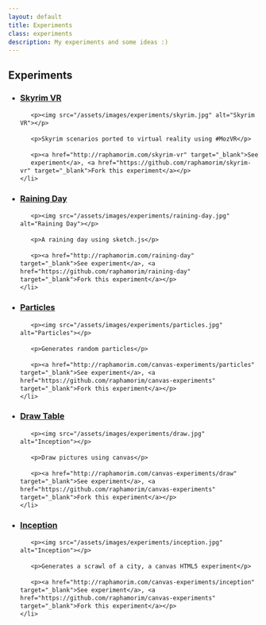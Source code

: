 ```yaml
---
layout: default
title: Experiments
class: experiments
description: My experiments and some ideas :)
---
```


## Experiments

<ul id="exp">
    <li>
       <h3>
          <a
          href="http://raphamorim.com/skyrim-vr">Skyrim VR</a>
       </h3>

       <p><img src="/assets/images/experiments/skyrim.jpg" alt="Skyrim VR"></p>

       <p>Skyrim scenarios ported to virtual reality using #MozVR</p>

       <p><a href="http://raphamorim.com/skyrim-vr" target="_blank">See
       experiment</a>, <a href="https://github.com/raphamorim/skyrim-vr" target="_blank">Fork this experiment</a></p>
    </li>
</ul>

<ul id="exp">
    <li>
       <h3>
          <a
          href="http://raphamorim.com/raining-day">Raining Day</a>
       </h3>

       <p><img src="/assets/images/experiments/raining-day.jpg" alt="Raining Day"></p>

       <p>A raining day using sketch.js</p>

       <p><a href="http://raphamorim.com/raining-day" target="_blank">See experiment</a>, <a href="https://github.com/raphamorim/raining-day" target="_blank">Fork this experiment</a></p>
    </li>
</ul>

<ul id="exp">
    <li>
       <h3>
       		<a
       		href="http://raphamorim.com/canvas-experiments/particles">Particles</a>
       </h3>

       <p><img src="/assets/images/experiments/particles.jpg" alt="Particles"></p>

       <p>Generates random particles</p>

       <p><a href="http://raphamorim.com/canvas-experiments/particles" target="_blank">See experiment</a>, <a href="https://github.com/raphamorim/canvas-experiments" target="_blank">Fork this experiment</a></p>
    </li>
</ul>

<ul id="exp">
    <li>
       <h3>
       		<a href="http://raphamorim.com/canvas-experiments/draw">Draw Table</a>
       </h3>

       <p><img src="/assets/images/experiments/draw.jpg" alt="Inception"></p>

       <p>Draw pictures using canvas</p>

       <p><a href="http://raphamorim.com/canvas-experiments/draw" target="_blank">See experiment</a>, <a href="https://github.com/raphamorim/canvas-experiments" target="_blank">Fork this experiment</a></p>
    </li>
</ul>

<ul id="exp">
    <li>
       <h3>
       		<a href="http://raphamorim.com/canvas-experiments/inception">Inception</a>
       </h3>

       <p><img src="/assets/images/experiments/inception.jpg" alt="Inception"></p>

       <p>Generates a scrawl of a city, a canvas HTML5 experiment</p>

       <p><a href="http://raphamorim.com/canvas-experiments/inception" target="_blank">See experiment</a>, <a href="https://github.com/raphamorim/canvas-experiments" target="_blank">Fork this experiment</a></p>
    </li>
</ul>

<br><br>
